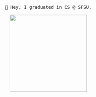 ###  
<p align="center">
  <br><br>
  <samp>
    👋 Hey, I graduated in CS @ SFSU.
    <br><br><img src="https://i.imgur.com/kdKhgx6.gif" width="240px" align="center">
  </samp>
</p>

<!--
**shdw9/shdw9** is a ✨ _special_ ✨ repository because its `README.md` (this file) appears on your GitHub profile.

Here are some ideas to get you started:

- 🔭 I’m currently working on ...
- 🌱 I’m currently learning ...
- 👯 I’m looking to collaborate on ...
- 🤔 I’m looking for help with ...
- 💬 Ask me about ...
- 📫 How to reach me: ...
- 😄 Pronouns: ...
- ⚡ Fun fact: ...
-->
